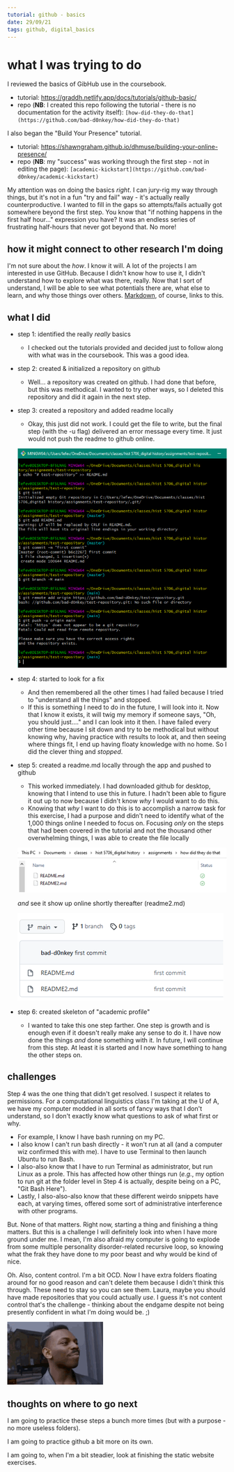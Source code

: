 ```yaml
---
tutorial: github - basics
date: 29/09/21
tags: github, digital_basics
---
```


# what I was trying to do

I reviewed the basics of GibHub use in the coursebook. 
+ tutorial: https://graddh.netlify.app/docs/tutorials/github-basic/
+ repo (**NB**: I created this repo following the tutorial - there is no documentation for the activity itself): `[how-did-they-do-that](https://github.com/bad-d0nkey/how-did-they-do-that)`
	
I also began the "Build Your Presence" tutorial. 
+ tutorial: https://shawngraham.github.io/dhmuse/building-your-online-presence/
+ repo (**NB**: my "success" was working through the first step - not in editing the page): `[academic-kickstart](https://github.com/bad-d0nkey/academic-kickstart)`

My attention was on doing the basics _right_. I can jury-rig my way through things, but it's not in a fun "try and fail" way - it's actually really counterproductive. I wanted to fill in the gaps so attempts/fails actually got somewhere beyond the first step. You know that "if nothing happens in the first half hour..." expression you have? It was an endless series of frustrating half-hours that never got beyond that. No more! 
	
## how it might connect to other research I'm doing

I'm not sure about the _how_. I know it will. A lot of the projects I am interested in use GitHub. Because I didn't know how to use it, I didn't understand how to explore what was there, really. Now that I sort of understand, I will be able to see what potentials there are, what else to learn, and why those things over others. [Markdown](https://github.com/bad-d0nkey/digital-basics/blob/main/markdown/log-file-for-tutorial-on-markdown.md), of course, links to this.

## what I did

+ step 1: identified the really _really_ basics  
	+ I checked out the tutorials provided and decided just to follow along with what was in the coursebook. This was a good idea. 

+ step 2: created & initialized a repository on github
	+ Well... a repository was created on github. I had done that before, but this was methodical. I wanted to try other ways, so I deleted this repository and did it again in the next step. 

+ step 3: created a repository and added readme locally
	+ Okay, this just did not work. I could get the file to write, but the final step (with the -u flag) delivered an error message every time. It just would not push the readme to github online. 
	
	![command line pic](command-line-readme.PNG)
	
+ step 4: started to look for a fix
	+ And then remembered all the other times I had failed because I tried to "understand all the things" and stopped. 
	+ If this is something I need to do in the future, I will look into it. Now that I know it exists, it will twig my memory if someone says, "Oh, you should just...." and I can look into it then. I have failed every other time because I sit down and try to be methodical but without knowing why, having practice with results to look at, and then seeing where things fit, I end up having floaty knowledge with no home. So I did the clever thing and _stopped_.

+ step 5: created a readme.md locally through the app and pushed to github
	+ This worked immediately. I had downloaded github for desktop, knowing that I intend to use this in future. I hadn't been able to figure it out up to now because I didn't know *why* I would want to do this. 
	+ Knowing that _why_ I want to do this is to accomplish a narrow task for this exercise, I had a purpose and didn't need to identify what of the 1,000 things online I needed to focus on. Focusing _only_ on the steps that had been covered in the tutorial and not the thousand other overwhelming things, I was able to create the file locally
	
	![readme2](readme2.PNG)
	
	_and_ see it show up online shortly thereafter (readme2.md)
	
	![readme2 online](readme2online.PNG)

+ step 6: created skeleton of "academic profile"
	+ I wanted to take this one step farther. One step is growth and is enough even if it doesn't really make any sense to do it. I have now done the things _and_ done something with it. In future, I will continue from this step. At least it is started and I now have something to hang the other steps on. 
	
## challenges 

Step 4 was the one thing that didn't get resolved. I suspect it relates to permissions. For a computational linguistics class I'm taking at the U of A, we have my computer modded in all sorts of fancy ways that I don't understand, so I don't exactly know what questions to ask of what first or why. 

+ For example, I know I have bash running on my PC. 
+ I also know I can't run bash directly - it won't run at all (and a computer wiz confirmed this with me). I have to use Terminal to then launch Ubuntu to run Bash. 
+ I also-also know that I have to run Terminal as administrator, but run Linux as a prole. This has affected how other things run (_e.g._, my option to run git at the folder level in Step 4 is actually, despite being on a PC, "Git Bash Here"). 
+ Lastly, I also-also-also know that these different weirdo snippets have each, at varying times, offered some sort of administrative interference with other programs. 

But. None of that matters. Right now, starting a thing and finishing a thing matters. 
But this is a challenge I will definitely look into when I have more ground under me. I mean, I'm also afraid my computer is going to explode from some multiple personality disorder-related recursive loop, so knowing what the frak they have done to my poor beast and why would be kind of nice.

Oh. Also, content control. I'm a bit OCD. Now I have extra folders floating around for no good reason and can't delete them because I didn't think this through. These need to stay so you can see them. Laura, maybe you should have made repositories that you could actually _use_. I guess it's not content control that's the challenge  - thinking about the endgame despite not being presently confident in what I'm doing would be. ;)

![thinking](thinking.gif)

## thoughts on where to go next

I am going to practice these steps a bunch more times (but with a purpose - no more useless folders). 

I am going to practice github a bit more on its own. 

I am going to, when I'm a bit steadier, look at finishing the static website exercises.
